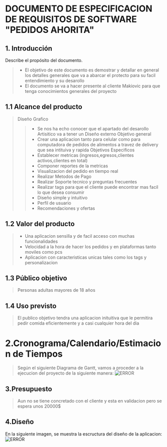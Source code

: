 # DOCUMENTO DE ESPECIFICACION DE REQUISITOS DE SOFTWARE "PEDIDOS AHORITA"
## 1. Introducción 
Describe el propósito del documento.
>* El objetivo de este documento es demostrar y detallar en general los detalles generales que va a abarcar el protecto para su facil entendimiento y su desarollo
>* El documento se va a hacer presente al cliente Makiovic para que tenga conocimientos generales del proyecto
## 1.1 Alcance del producto 
>Diseño Grafico
>>* Se nos ha echo conocer que el apartado del desarollo Artisitico va a tener un Diseño externo
>Objetivo general
>>* Crear una aplicacion tanto para celular como para computadora de pedidos de alimentos a travez de delivery que sea intituiva y rapida 
>Objetivos Especificos
>>* Establecer metricas (ingresos,egresos,clientes activos,clientes en total)
>>* Componer reportes de la metricas
>>* Visualizacion del pedido en tiempo real 
>>* Realizar Metodos de Pago
>>* Realizar Soporte tecnico y preguntas frecuentes
>>* Realizar tags para que el cliente puede encontrar mas facil lo que desea consumir 
>>* Diseño simple y intuitivo 
>>* Perfil de usuario
>>* Recomendaciones y ofertas
## 1.2 Valor del producto 
>* Una aplicacion sensilla y de facil acceso con muchas funcionalidades 
>* Velocidad a la hora de hacer los pedidos y en plataformas tanto moviles como pcs 
>* Aplicacion con caracteristicas unicas tales como los tags y personalizacion
## 1.3 Público objetivo 
>  Personas adultas mayores de 18 años 
## 1.4 Uso previsto 
> El publico objetivo tendra una aplicacion inituitiva que le permitira pedir comida eficientemente y a casi cualquier hora del dia
# 2.Cronograma/Calendario/Estimacion de Tiempos
> Según el siguiente Diagrama de Gantt, vamos a proceder a la ejecucion del proyecto de la siguiente manera:
![ERROR]()
## 3.Presupuesto 
> Aun no se tiene concretado con el cliente y esta en validacion pero se espera unos 20000$
## 4.Diseño
En la siguíente imagen, se muestra la escructura del diseño de la aplicacion:
![ERROR]()